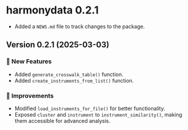 # harmonydata 0.2.1

* Added a `NEWS.md` file to track changes to the package.

## Version 0.2.1 (2025-03-03)
### 🚀 New Features
- Added `generate_crosswalk_table()` function.
- Added `create_instruments_from_list()` function.

### 🔧 Improvements
- Modified `load_instruments_for_file()` for better functionality.
- Exposed `cluster` and `instrument` to `instrument_similarity()`, making them accessible for advanced analysis.
